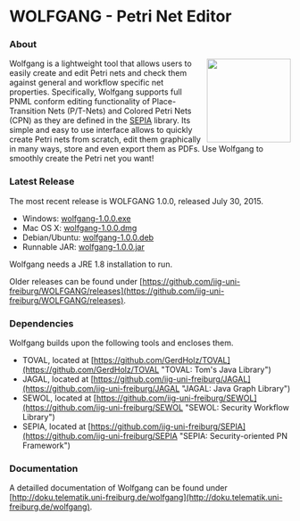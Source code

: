 WOLFGANG - Petri Net Editor
===========================

### About

<img align="right" width="150" src="http://iig-uni-freiburg.github.io/images/wolfgang/icon.png">Wolfgang is a lightweight tool that allows users to easily create and edit Petri nets and check them against general and workflow specific net properties. Specifically, Wolfgang supports full PNML conform editing functionality of Place-Transition Nets (P/T-Nets) and Colored Petri Nets (CPN) as they are defined in the [SEPIA](https://github.com/iig-uni-freiburg/SEPIA) library. Its simple and easy to use interface allows to quickly create Petri nets from scratch, edit them graphically in many ways, store and even export them as PDFs. Use Wolfgang to smoothly create the Petri net you want!

### Latest Release

The most recent release is WOLFGANG 1.0.0, released July 30, 2015.

* Windows: [wolfgang-1.0.0.exe](https://github.com/iig-uni-freiburg/WOLFGANG/releases/download/v1.0.0/wolfgang-1.0.0.exe)
* Mac OS X: [wolfgang-1.0.0.dmg](https://github.com/iig-uni-freiburg/WOLFGANG/releases/download/v1.0.0/wolfgang-1.0.0.dmg)
* Debian/Ubuntu: [wolfgang-1.0.0.deb](https://github.com/iig-uni-freiburg/WOLFGANG/releases/download/v1.0.0/wolfgang-1.0.0.deb)
* Runnable JAR: [wolfgang-1.0.0.jar](https://github.com/iig-uni-freiburg/WOLFGANG/releases/download/v1.0.0/wolfgang-1.0.0.jar)

Wolfgang needs a JRE 1.8 installation to run.

Older releases can be found under [https://github.com/iig-uni-freiburg/WOLFGANG/releases](https://github.com/iig-uni-freiburg/WOLFGANG/releases).

### Dependencies

Wolfgang builds upon the following tools and encloses them.

* TOVAL, located at [https://github.com/GerdHolz/TOVAL](https://github.com/GerdHolz/TOVAL "TOVAL: Tom's Java Library")
* JAGAL, located at [https://github.com/iig-uni-freiburg/JAGAL](https://github.com/iig-uni-freiburg/JAGAL "JAGAL: Java Graph Library")
* SEWOL, located at [https://github.com/iig-uni-freiburg/SEWOL](https://github.com/iig-uni-freiburg/SEWOL "SEWOL: Security Workflow Library")
* SEPIA, located at [https://github.com/iig-uni-freiburg/SEPIA](https://github.com/iig-uni-freiburg/SEPIA "SEPIA: Security-oriented PN Framework")

### Documentation

A detailled documentation of Wolfgang can be found under [http://doku.telematik.uni-freiburg.de/wolfgang](http://doku.telematik.uni-freiburg.de/wolfgang).
